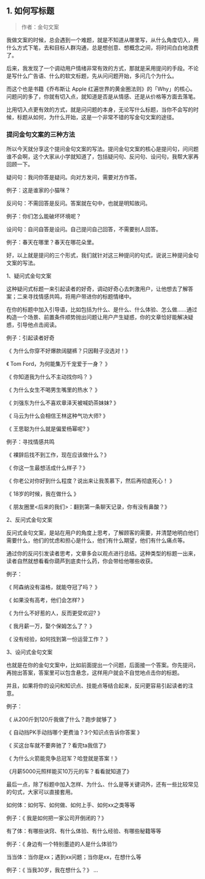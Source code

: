 ## 1. 如何写标题
> 作者：金句文案

我做文案的时候，总会遇到一个难题，就是不知道从哪里写，从什么角度切入，用什么方式下笔，去和目标人群沟通，总是想创意、想概念之间，将时间白白地浪费了。

后来，我发现了一个调动用户情绪非常有效的方式，那就是采用提问的手段。不论是写什么广告语、什么的软文标题，先从问问题开始，多问几个为什么。

而这个也是书籍《乔布斯让 Apple 红遍世界的黄金圈法则》的「Why」的核心。问题问的多了，你就有切入点，就知道是否是从情感、还是从价格等方面去落笔。

比用切入点更有效的方式，就是问问题的本身，无论写什么标题，当你不会写的时候，标题从如何，为什么开始，这是一个非常不错的写金句文案的途径。

### 提问金句文案的三种方法

所以今天就分享这个提问金句文案的写法。提问金句文案的核心是提问句，问问题谁不会啊，这个大家从小学就知道了，包括疑问句、反问句、设问句，我帮大家再回顾一下。

疑问句：我问你答是疑问。向对方发问，需要对方作答。

例子：这是谁家的小猫咪？

反问句：不需回答是反问。答案就在句中，也就是明知故问。

例子：你们怎么能破坏环境呢？

设问句：自问自答是设问。自己提问自己回答，不需要别人回答。

例子：春天在哪里？春天在哪花朵里。

好，以上就是提问的三个形式，我们就针对这三种提问的句式，说说三种提问金句文案的写法。

1、疑问式金句文案

这种疑问式标题一来引起读者的好奇，调动好奇心去刺激用户，让他想去了解答案；二来寻找情感共鸣，将用户带进你的标题情绪中。

在你的标题中加入引导语，比如包括为什么、是什么、什么体验、怎么做……通过构造一个场景、前置条件顺势抛出问题让用户产生疑惑，你的文章恰好能解决疑惑，引导他点击阅读。

例子：引起读者好奇

《 为什么你穿不好爆款阔腿裤？只因鞋子没选对！》

《 Tom Ford，为何能集万千宠爱于一身？ 》

《 你知道我为什么不主动找你吗？ 》

《 为什么女生不喝男生嘴里的热水？ 》

《 刘强东为什么不喜欢章泽天被喊奶茶妹妹? 》

《 马云为什么会相信王林这种气功大师? 》

《 王思聪为什么就是偏爱杨幂呢? 》

例子：寻找情感共鸣

《 裸辞后找不到工作，现在应该做什么？》

《 你这一生最想活成什么样子？》

《 你老公对你好到什么程度？说出来让我羡慕下，然后再彻底死心！ 》

《 18岁的时候，我在做什么 》

《 朋友圈里<后来的我们>：翻到第一条聊天记录，你有没有鼻酸？》

2、反问式金句文案

反问式金句文案，是站在用户的角度上思考，了解顾客的需要，并清楚地明白他们需要什么，他们的忧虑和担心是什么，他们有什么期望，他们有什么痛点等。

通过你的反问引发读者思考，文章多会以观点进行总结。这种类型的标题一出来，读者自然就想看看你葫芦到底卖什么药，你会带给他哪些收获。

例子：

《 阿森纳没有温格，就能夺冠了吗？ 》

《 如果没有高考，他们会怎样? 》

《 为什么不好惹的人，反而更受欢迎? 》

《 我月薪一万，娶个保姆怎么了？ 》

《 没有经验，如何找到第一份运营工作？ 》

3、设问式金句文案

也就是在你的金句文案中，比如前面提出一个问题，后面接一个答案。你先提问，再抛出答案，答案里可以包含悬念，这样用户就会不自觉地点击你的标题。

并且，如果将你的设问和知识点、技能点等结合起来，反问更容易引起读者的注意。

例子：

《 从200斤到120斤我做了什么？跑步就够了 》

《 自动挡PK手动挡哪个更费油？3个知识点告诉你答案 》

《 买这台车就不要奔驰了？看完ta我信了》

《 为什么火箭能竞争总冠军？哈登就是答案！》

《月薪5000元照样能买10万元的车？看看就知道了》 

最后一点，除了标题中加入怎样、为什么、什么是等关键词外，还有一些比较常见的句式，大家可以直接套用。

如何体：如何写、如何做、如何上手、如何xx之类等等

例子：《 我是如何把一家公司开倒闭的？》

有了体：有哪些诀窍、有什么体验、有什么经验、有哪些秘籍等等

例子：《 身边有一个特别墨迹的人是什么体验?》

当当体：当你是xx；遇到xx问题；当你是xx，在想什么等

例子：《 当我30岁，我在想什么？》
…

